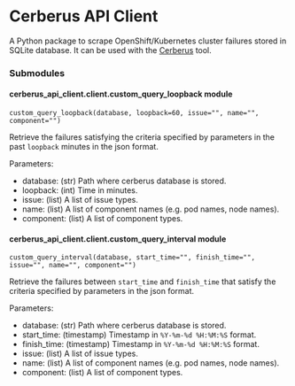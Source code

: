 # Cerberus API Client

A Python package to scrape OpenShift/Kubernetes cluster failures stored in SQLite database. It can be used with the [Cerberus](https://github.com/openshift-scale/cerberus) tool.

### Submodules

#### cerberus_api_client.client.custom_query_loopback module
`custom_query_loopback(database, loopback=60, issue="", name="", component="")`

Retrieve the failures satisfying the criteria specified by parameters in the past `loopback` minutes in the json format.

Parameters:
- database: (str) Path where cerberus database is stored.
- loopback: (int) Time in minutes.
- issue: (list) A list of issue types.
- name: (list) A list of component names (e.g. pod names, node names).
- component: (list) A list of component types.

#### cerberus_api_client.client.custom_query_interval module
`custom_query_interval(database, start_time="", finish_time="", issue="", name="", component="")`

Retrieve the failures between `start_time` and `finish_time` that satisfy the criteria specified by parameters in the json format.

Parameters:
- database: (str) Path where cerberus database is stored.
- start_time: (timestamp) Timestamp in `%Y-%m-%d %H:%M:%S` format.
- finish_time: (timestamp) Timestamp in `%Y-%m-%d %H:%M:%S` format.
- issue: (list) A list of issue types.
- name: (list) A list of component names (e.g. pod names, node names).
- component: (list) A list of component types.
